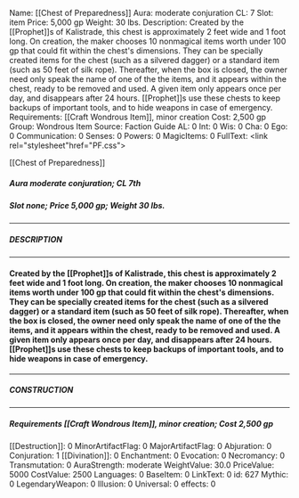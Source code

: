 Name: [[Chest of Preparedness]]
Aura: moderate conjuration
CL: 7
Slot: item
Price: 5,000 gp
Weight: 30 lbs.
Description: Created by the [[Prophet]]s of Kalistrade, this chest is approximately 2 feet wide and 1 foot long. On creation, the maker chooses 10 nonmagical items worth under 100 gp that could fit within the chest's dimensions. They can be specially created items for the chest (such as a silvered dagger) or a standard item (such as 50 feet of silk rope). Thereafter, when the box is closed, the owner need only speak the name of one of the the items, and it appears within the chest, ready to be removed and used. A given item only appears once per day, and disappears after 24 hours. [[Prophet]]s use these chests to keep backups of important tools, and to hide weapons in case of emergency.
Requirements: [[Craft Wondrous Item]], minor creation
Cost: 2,500 gp
Group: Wondrous Item
Source: Faction Guide
AL: 0
Int: 0
Wis: 0
Cha: 0
Ego: 0
Communication: 0
Senses: 0
Powers: 0
MagicItems: 0
FullText: <link rel="stylesheet"href="PF.css"><div class="heading"><p class="alignleft">[[Chest of Preparedness]]</p><div style="clear: both;"></div></div><div><h5><b>Aura </b>moderate conjuration; <b>CL </b>7th</h5><h5><b>Slot </b>none; <b>Price </b>5,000 gp; <b>Weight </b>30 lbs.</h5></div><hr/><div><h5><b>DESCRIPTION</b></h5></div><hr/><div><h4><p>Created by the [[Prophet]]s of Kalistrade, this chest is approximately 2 feet wide and 1 foot long. On creation, the maker chooses 10 nonmagical items worth under 100 gp that could fit within the chest's dimensions. They can be specially created items for the chest (such as a silvered dagger) or a standard item (such as 50 feet of silk rope). Thereafter, when the box is closed, the owner need only speak the name of one of the the items, and it appears within the chest, ready to be removed and used. A given item only appears once per day, and disappears after 24 hours. [[Prophet]]s use these chests to keep backups of important tools, and to hide weapons in case of emergency.</p></h4></div><hr/><div><h5><b>CONSTRUCTION</b></h5></div><hr/><div><h5><b>Requirements </b>[[Craft Wondrous Item]], <i>minor creation</i>; <b>Cost </b>2,500 gp</h5></div>
[[Destruction]]: 0
MinorArtifactFlag: 0
MajorArtifactFlag: 0
Abjuration: 0
Conjuration: 1
[[Divination]]: 0
Enchantment: 0
Evocation: 0
Necromancy: 0
Transmutation: 0
AuraStrength: moderate
WeightValue: 30.0
PriceValue: 5000
CostValue: 2500
Languages: 0
BaseItem: 0
LinkText: 0
id: 627
Mythic: 0
LegendaryWeapon: 0
Illusion: 0
Universal: 0
effects: 0
